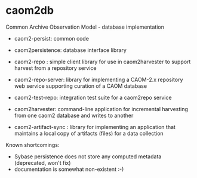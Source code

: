 # caom2db
Common Archive Observation Model - database implementation

- caom2-persist: common code
- caom2persistence: database interface library

- caom2-repo : simple client library for use in caom2harvester to support harvest from a repository service
- caom2-repo-server: library for implementing a CAOM-2.x repository web service supporting curation of a CAOM database
- caom2-test-repo: integration test suite for a caom2repo service

- caom2harvester: command-line application for incremental harvesting from one caom2 database and writes to another
- caom2-artifact-sync : library for implementing an application that maintains a local copy of artifacts (files) for a data collection

Known shortcomings: 

- Sybase persistence does not store any computed metadata (deprecated, won't fix)
- documentation is somewhat non-existent :-)

